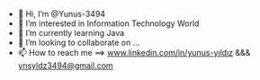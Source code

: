 - 👋 Hi, I’m @Yunus-3494
- 👀 I’m interested in Information Technology World
- 🌱 I’m currently learning Java
- 💞️ I’m looking to collaborate on ...
- 📫 How to reach me ==> www.linkedin.com/in/yunus-yıldız  &&& ynsyldz3494@gmail.com


<!---
Yunus-3494/Yunus-3494 is a ✨ special ✨ repository because its `README.md` (this file) appears on your GitHub profile.
You can click the Preview link to take a look at your changes.
--->
